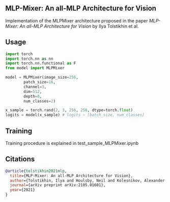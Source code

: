 ## MLP-Mixer: An all-MLP Architecture for Vision

Implementation of the MLPMixer architecture proposed in the paper _MLP-Mixer: An all-MLP Architecture for Vision_ by Ilya Tolstikhin et al.

## Usage

```python
import torch
import torch.nn as nn
import torch.nn.functional as F
from model import MLPMixer

model = MLPMixer(image_size=256,
        patch_size=16,
        channel=3,
        dim=512,
        depth=8,
        num_classes=2)

x_sample = torch.rand(2, 3, 256, 256, dtype=torch.float)
logits = model(x_sample) # logits ~ [batch_size, num_classes]
```

## Training

Training procedure is explained in test_sample_MLPMixer.ipynb

## Citations

```bibtex
@article{tolstikhin2021mlp,
  title={MLP-Mixer: An all-MLP Architecture for Vision},
  author={Tolstikhin, Ilya and Houlsby, Neil and Kolesnikov, Alexander and Beyer, Lucas and Zhai, Xiaohua and Unterthiner, Thomas and Yung, Jessica and Keysers, Daniel and Uszkoreit, Jakob and Lucic, Mario and others},
  journal={arXiv preprint arXiv:2105.01601},
  year={2021}
}
```
